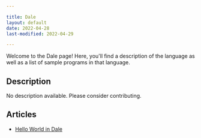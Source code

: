 ```yaml
---

title: Dale
layout: default
date: 2022-04-28
last-modified: 2022-04-29

---
```


Welcome to the Dale page! Here, you'll find a description of the language as well as a list of sample programs in that language.

## Description

No description available. Please consider contributing.

## Articles

- [Hello World in Dale](https://sampleprograms.io/projects/hello-world/dale)